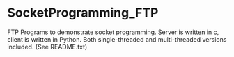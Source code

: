 # SocketProgramming_FTP
FTP Programs to demonstrate socket programming. Server is written in c, client is written in Python. Both single-threaded and multi-threaded versions included. (See README.txt)
